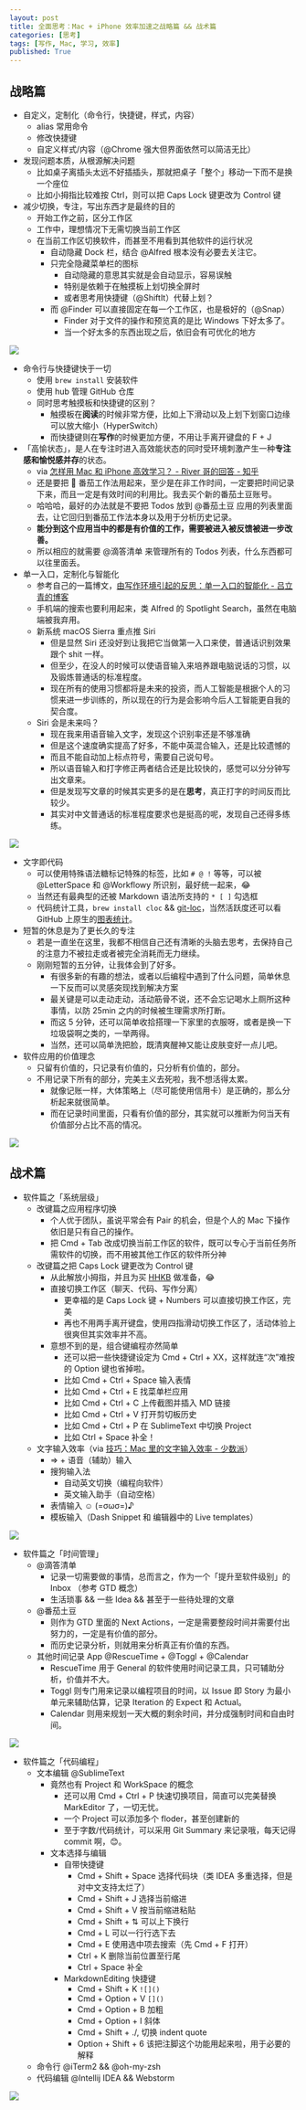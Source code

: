 ```yaml
---
layout: post
title: 全面思考：Mac + iPhone 效率加速之战略篇 && 战术篇
categories: [思考]
tags: [写作, Mac, 学习, 效率]
published: True
---
```


## 战略篇

- 自定义，定制化（命令行，快捷键，样式，内容）
  - alias 常用命令
  - 修改快捷键
  - 自定义样式/内容（@Chrome 强大但界面依然可以简洁无比）
- 发现问题本质，从根源解决问题
  - 比如桌子离插头太远不好插插头，那就把桌子「整个」移动一下而不是换一个座位
  - 比如小拇指比较难按 Ctrl，则可以把 Caps Lock 键更改为 Control 键
- 减少切换，专注，写出东西才是最终的目的
  - 开始工作之前，区分工作区
  - 工作中，理想情况下无需切换当前工作区
  - 在当前工作区切换软件，而甚至不用看到其他软件的运行状况
    - 自动隐藏 Dock 栏，结合 @Alfred 根本没有必要去关注它。
    - 只完全隐藏菜单栏的图标
      - 自动隐藏的意思其实就是会自动显示，容易误触
      - 特别是依赖于在触摸板上划切换全屏时
      - 或者思考用快捷键（@ShiftIt）代替上划？
    - 而 @Finder 可以直接固定在每一个工作区，也是极好的（@Snap）
      - Finder 对于文件的操作和预览真的是比 Windows 下好太多了。
      - 当一个好太多的东西出现之后，依旧会有可优化的地方

![](https://raw.staticdn.net/JimmyLv/images/master/images/2019/006tNbRwgy1fw2b95l3vfj31kw0zke81.jpg)

- 命令行与快捷键快于一切
  - 使用 `brew install` 安装软件
  - 使用 hub 管理 GitHub 仓库
  - 同时思考触摸板和快捷键的区别？
    - 触摸板在**阅读**的时候非常方便，比如上下滑动以及上划下划窗口边缘可以放大缩小（HyperSwitch）
    - 而快捷键则在**写作**的时候更加方便，不用让手离开键盘的 F + J
- 「高愉状态」，是人在专注时进入高效能状态的同时受环境刺激产生一种**专注感和愉悦感并存**的状态。
  - via [怎样用 Mac 和 iPhone 高效学习？ - River 哥的回答 - 知乎](https://www.zhihu.com/question/27297809/answer/85341732)
  - 还是要把 🍅 番茄工作法用起来，至少是在非工作时间，一定要把时间记录下来，而且一定是有效时间的利用比。我去买个新的番茄土豆账号。
  - 哈哈哈，最好的办法就是不要把 Todos 放到 @番茄土豆 应用的列表里面去，让它回归到番茄工作法本身以及用于分析历史记录。
  - **能分到这个应用当中的都是有价值的工作，需要被进入被反馈被进一步改善。**
  - 所以相应的就需要 @滴答清单 来管理所有的 Todos 列表，什么东西都可以往里面丢。
- 单一入口，定制化与智能化
  - 参考自己的一篇博文，[由写作环境引起的反思：单一入口的智能化 - 吕立青的博客](https://blog.jimmylv.info/2015-05-12-intellectual-and-single-entrance/)
  - 手机端的搜索也要利用起来，类 Alfred 的 Spotlight Search，虽然在电脑端被我弃用。
  - 新系统 macOS Sierra 重点推 Siri
    - 但是显然 Siri 还没好到让我把它当做第一入口来使，普通话识别效果跟个 shit 一样。
    - 但至少，在没人的时候可以使语音输入来培养跟电脑说话的习惯，以及锻炼普通话的标准程度。
    - 现在所有的使用习惯都将是未来的投资，而人工智能是根据个人的习惯来进一步训练的，所以现在的行为是会影响今后人工智能更自我的契合度。
  - Siri 会是未来吗？
    - 现在我来用语音输入文字，发现这个识别率还是不够准确
    - 但是这个速度确实提高了好多，不能中英混合输入，还是比较遗憾的
    - 而且不能自动加上标点符号，需要自己说句号。
    - 所以语音输入和打字修正两者结合还是比较快的，感觉可以分分钟写出文章来。
    - 但是发现写文章的时候其实更多的是在**思考**，真正打字的时间反而比较少。
    - 其实对中文普通话的标准程度要求也是挺高的呢，发现自己还得多练练。

![](https://raw.staticdn.net/JimmyLv/images/master/images/2016/1468146749104.png)

- 文字即代码
  - 可以使用特殊语法糖标记特殊的标签，比如 `# @ !` 等等，可以被 @LetterSpace 和 @Workflowy 所识别，最好统一起来，😂
  - 当然还有最典型的还被 Markdown 语法所支持的 `* [ ]` 勾选框
  - 代码统计工具，`brew install cloc` && [git-loc](https://github.com/josephwecker/git-loc)，当然活跃度还可以看 GitHub 上原生的[图表统计](https://github.com/JimmyLv/jimmy.lv/graphs/code-frequency)。
- 短暂的休息是为了更长久的专注
  - 若是一直坐在这里，我都不相信自己还有清晰的头脑去思考，去保持自己的注意力不被拉走或者被完全消耗而无力继续。
  - 刚刚短暂的五分钟，让我体会到了好多。
    - 有很多新的有趣的想法，或者以后编程中遇到了什么问题，简单休息一下反而可以灵感突现找到解决方案
    - 最关键是可以走动走动，活动筋骨不说，还不会忘记喝水上厕所这种事情，以防 25min 之内的时候被生理需求所打断。
    - 而这 5 分钟，还可以简单收拾搭理一下家里的衣服呀，或者是换一下垃圾袋啊之类的，一举两得。
    - 当然，还可以简单洗把脸，既清爽醒神又能让皮肤变好一点儿吧。
- 软件应用的价值理念
  - 只留有价值的，只记录有价值的，只分析有价值的，部分。
  - 不用记录下所有的部分，完美主义去死啦，我不想活得太累。
    - 就像记账一样，大体策略上（尽可能使用信用卡）是正确的，那么分析起来就很简单。
    - 而在记录时间里面，只看有价值的部分，其实就可以推断为何当天有价值部分占比不高的情况。

![](https://raw.staticdn.net/JimmyLv/images/master/images/2016/1468146873449.png)

## 战术篇

- 软件篇之「系统层级」
  - 改键篇之应用程序切换
    - 个人优于团队，虽说平常会有 Pair 的机会，但是个人的 Mac 下操作依旧是只有自己的操作。
    - 把 Cmd + Tab 改成切换当前工作区的软件，既可以专心于当前任务所需软件的切换，而不用被其他工作区的软件所分神
  - 改键篇之把 Caps Lock 键更改为 Control 键
    - 从此解放小拇指，并且为买 [HHKB](https://en.wikipedia.org/wiki/Happy_Hacking_Keyboard) 做准备，😂
    - 直接切换工作区（聊天、代码、写作分离）
      - 更幸福的是 Caps Lock 键 + Numbers 可以直接切换工作区，完美
      - 再也不用两手离开键盘，使用四指滑动切换工作区了，活动体验上很爽但其实效率并不高。
    - 意想不到的是，组合键编程亦然简单
      - 还可以把一些快捷键设定为 Cmd + Ctrl + XX，这样就连“次”难按的 Option 键也省掉啦。
      - 比如 Cmd + Ctrl + Space 输入表情
      - 比如 Cmd + Ctrl + E 找菜单栏应用
      - 比如 Cmd + Ctrl + C 上传截图并插入 MD 链接
      - 比如 Cmd + Ctrl + V 打开剪切板历史
      - 比如 Cmd + Ctrl + P 在 SublimeText 中切换 Project
      - 比如 Ctrl + Space 补全！
  - 文字输入效率（via [技巧：Mac 里的文字输入效率 - 少数派](http://sspai.com/31525)）
    - => + 语音（辅助）输入
    - 搜狗输入法
      - 自动英文切换（编程向软件）
      - 英文输入助手（自动空格）
    - 表情输入 ☺️ (=σωσ=)♪
    - 模板输入（Dash Snippet 和 编辑器中的 Live templates）

![](https://raw.staticdn.net/JimmyLv/images/master/images/2016/1468140060115.png)

- 软件篇之「时间管理」
  - @滴答清单
    - 记录一切需要做的事情，总而言之，作为一个「提升至软件级别」的 Inbox （参考 GTD 概念）
    - 生活琐事 && 一些 Idea && 甚至于一些待处理的文章
  - @番茄土豆
    - 则作为 GTD 里面的 Next Actions，一定是需要整段时间并需要付出努力的，一定是有价值的部分。
    - 而历史记录分析，则就用来分析真正有价值的东西。
  - 其他时间记录 App @RescueTime + @Toggl + @Calendar
    - RescueTime 用于 General 的软件使用时间记录工具，只可辅助分析，价值并不大。
    - Toggl 则专门用来记录以编程项目的时间，以 Issue 即 Story 为最小单元来辅助估算，记录 Iteration 的 Expect 和 Actual。
    - Calendar 则用来规划一天大概的剩余时间，并分成强制时间和自由时间。

![](https://raw.staticdn.net/JimmyLv/images/master/images/2016/1468145148644.png)

- 软件篇之「代码编程」
  - 文本编辑 @SublimeText
    - 竟然也有 Project 和 WorkSpace 的概念
      - 还可以用 Cmd + Ctrl + P 快速切换项目，简直可以完美替换 MarkEditor 了，一切无忧。
      - 一个 Project 可以添加多个 floder，甚至创建新的
      - 至于字数/代码统计，可以采用 Git Summary 来记录哦，每天记得 commit 啊，😊。
    - 文本选择与编辑
      - 自带快捷键
        - Cmd + Shift + Space 选择代码块（类 IDEA 多重选择，但是对中文支持太烂了）
        - Cmd + Shift + J 选择当前缩进
        - Cmd + Shift + V 按当前缩进粘贴
        - Cmd + Shift + ⇅ 可以上下换行
        - Cmd + L 可以一行行选下去
        - Cmd + E 使用选中项去搜索（先 Cmd + F 打开）
        - Ctrl + K 删除当前位置至行尾
        - Ctrl + Space 补全
      - MarkdownEditing 快捷键
        - Cmd + Shift + K `![]()`
        - Cmd + Option + V `[]()`
        - Cmd + Option + B 加粗
        - Cmd + Option + I 斜体
        - Cmd + Shift + ./, 切换 indent quote
        - Option + Shift + 6 该把注脚这个功能用起来啦，用于必要的解释
  - 命令行 @iTerm2 && @oh-my-zsh
  - 代码编辑 @Intellij IDEA && Webstorm

![](https://raw.staticdn.net/JimmyLv/images/master/images/2016/1468147103565.png)
